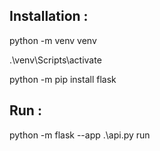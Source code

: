 ## Installation :
python -m venv venv

.\venv\Scripts\activate

python -m pip install flask

## Run :

python -m flask --app .\api.py run
